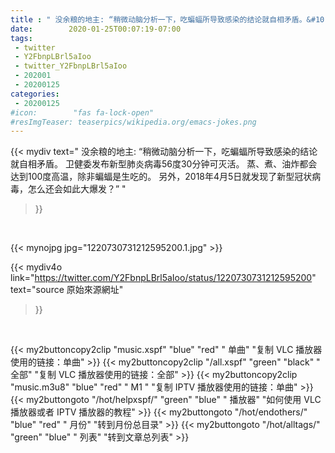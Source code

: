 ```yaml
---
title : " 没余粮的地主: “稍微动脑分析一下，吃蝙蝠所导致感染的结论就自相矛盾。&#10;卫健委发布新型肺炎病毒56度30分钟可灭活。&#10;蒸、煮、油炸都会达到100度高温，除非蝙蝠是生吃的。&#10;另外，2018年4月5日就发现了新型冠状病毒，怎么还会如此大爆发？”  "
date:        2020-01-25T00:07:19-07:00
tags:
 - twitter
 - Y2FbnpLBrl5aIoo
 - twitter_Y2FbnpLBrl5aIoo
 - 202001
 - 20200125
categories:
 - 20200125
#icon:        "fas fa-lock-open"
#resImgTeaser: teaserpics/wikipedia.org/emacs-jokes.png
---
```


{{< mydiv text=" 没余粮的地主: “稍微动脑分析一下，吃蝙蝠所导致感染的结论就自相矛盾。&#10;卫健委发布新型肺炎病毒56度30分钟可灭活。&#10;蒸、煮、油炸都会达到100度高温，除非蝙蝠是生吃的。&#10;另外，2018年4月5日就发现了新型冠状病毒，怎么还会如此大爆发？”  "
>}}
<br>


 {{< mynojpg jpg="1220730731212595200.1.jpg" >}}<br> 



{{< mydiv4o link="https://twitter.com/Y2FbnpLBrl5aIoo/status/1220730731212595200"
text="source 原始來源網址"
>}}


<br>




{{< my2buttoncopy2clip "music.xspf"        "blue"   "red"    " 单曲"  "复制 VLC 播放器使用的链接：单曲" >}} {{< my2buttoncopy2clip "/all.xspf"         "green"  "black"  " 全部"  "复制 VLC 播放器使用的链接：全部" >}} {{< my2buttoncopy2clip "music.m3u8"        "blue"   "red"    " M1 "    "复制 IPTV 播放器使用的链接：单曲" >}} {{< my2buttongoto      "/hot/helpxspf/"    "green"  "blue"   " 播放器" "如何使用 VLC 播放器或者 IPTV 播放器的教程" >}} {{< my2buttongoto      "/hot/endothers/"   "blue"   "red"    " 月份"   "转到月份总目录" >}} {{< my2buttongoto      "/hot/alltags/"     "green"  "blue"   " 列表"   "转到文章总列表" >}} 
